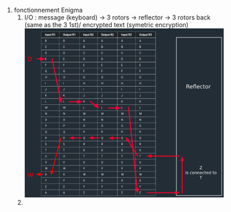 1. fonctionnement Enigma
   1. I/O : message (keyboard) -> 3 rotors -> reflector -> 3 rotors back (same as the 3 1st)/ encrypted text (symetric encryption)
![complete-path-with-reflector.png](./assets/complete-path-with-reflector.png)
   2. 